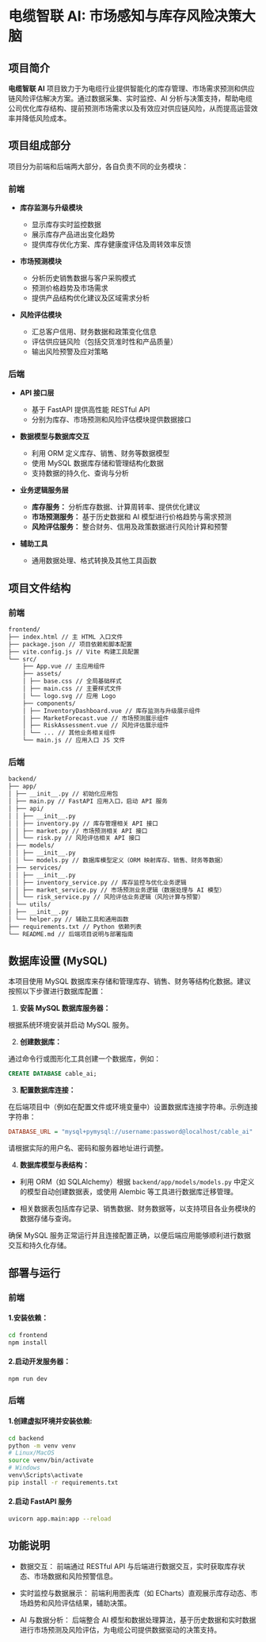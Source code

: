 # 电缆智联 AI: 市场感知与库存风险决策大脑

## 项目简介

**电缆智联 AI** 项目致力于为电缆行业提供智能化的库存管理、市场需求预测和供应链风险评估解决方案。通过数据采集、实时监控、AI 分析与决策支持，帮助电缆公司优化库存结构、提前预测市场需求以及有效应对供应链风险，从而提高运营效率并降低风险成本。

## 项目组成部分

项目分为前端和后端两大部分，各自负责不同的业务模块：

### 前端

- **库存监测与升级模块**

  - 显示库存实时监控数据
  - 展示库存产品进出变化趋势
  - 提供库存优化方案、库存健康度评估及周转效率反馈

- **市场预测模块**

  - 分析历史销售数据与客户采购模式
  - 预测价格趋势及市场需求
  - 提供产品结构优化建议及区域需求分析

- **风险评估模块**
  - 汇总客户信用、财务数据和政策变化信息
  - 评估供应链风险（包括交货准时性和产品质量）
  - 输出风险预警及应对策略

### 后端

- **API 接口层**

  - 基于 FastAPI 提供高性能 RESTful API
  - 分别为库存、市场预测和风险评估模块提供数据接口

- **数据模型与数据库交互**

  - 利用 ORM 定义库存、销售、财务等数据模型
  - 使用 MySQL 数据库存储和管理结构化数据
  - 支持数据的持久化、查询与分析

- **业务逻辑服务层**

  - **库存服务：** 分析库存数据、计算周转率、提供优化建议
  - **市场预测服务：** 基于历史数据和 AI 模型进行价格趋势与需求预测
  - **风险评估服务：** 整合财务、信用及政策数据进行风险计算和预警

- **辅助工具**
  - 通用数据处理、格式转换及其他工具函数

## 项目文件结构

### 前端

```markdown
frontend/
├── index.html // 主 HTML 入口文件
├── package.json // 项目依赖和脚本配置
├── vite.config.js // Vite 构建工具配置
└── src/
    ├── App.vue // 主应用组件
    ├── assets/
    │ ├── base.css // 全局基础样式
    │ ├── main.css // 主要样式文件
    │ └── logo.svg // 应用 Logo
    ├── components/
    │ ├── InventoryDashboard.vue // 库存监测与升级展示组件
    │ ├── MarketForecast.vue // 市场预测展示组件
    │ ├── RiskAssessment.vue // 风险评估展示组件
    │ └── ... // 其他业务相关组件
    └── main.js // 应用入口 JS 文件
```

### 后端

```markdown
backend/
├── app/
│ ├── __init__.py // 初始化应用包
│ ├── main.py // FastAPI 应用入口，启动 API 服务
│ ├── api/
│ │ ├── __init__.py
│ │ ├── inventory.py // 库存管理相关 API 接口
│ │ ├── market.py // 市场预测相关 API 接口
│ │ └── risk.py // 风险评估相关 API 接口
│ ├── models/
│ │ ├── __init__.py
│ │ └── models.py // 数据库模型定义（ORM 映射库存、销售、财务等数据）
│ ├── services/
│ │ ├── __init__.py
│ │ ├── inventory_service.py // 库存监控与优化业务逻辑
│ │ ├── market_service.py // 市场预测业务逻辑（数据处理与 AI 模型）
│ │ └── risk_service.py // 风险评估业务逻辑（风险计算与预警）
│ └── utils/
│ ├── __init__.py
│ └── helper.py // 辅助工具和通用函数
├── requirements.txt // Python 依赖列表
└── README.md // 后端项目说明与部署指南
```

## 数据库设置 (MySQL)

本项目使用 MySQL 数据库来存储和管理库存、销售、财务等结构化数据。建议按照以下步骤进行数据库配置：

1. **安装 MySQL 数据库服务器：**

根据系统环境安装并启动 MySQL 服务。

2. **创建数据库：**

通过命令行或图形化工具创建一个数据库，例如：

```sql
CREATE DATABASE cable_ai;
```

3. **配置数据库连接：**

在后端项目中（例如在配置文件或环境变量中）设置数据库连接字符串。示例连接字符串：

```ini
DATABASE_URL = "mysql+pymysql://username:password@localhost/cable_ai"
```

请根据实际的用户名、密码和服务器地址进行调整。

4. **数据库模型与表结构：**

- 利用 ORM（如 SQLAlchemy）根据 `backend/app/models/models.py` 中定义的模型自动创建数据表，或使用 Alembic 等工具进行数据库迁移管理。

- 相关数据表包括库存记录、销售数据、财务数据等，以支持项目各业务模块的数据存储与查询。

确保 MySQL 服务正常运行并且连接配置正确，以便后端应用能够顺利进行数据交互和持久化存储。

## 部署与运行

### 前端

#### 1.安装依赖：

```bash
cd frontend
npm install
```

#### 2.启动开发服务器：

```bash
npm run dev
```

### 后端

#### 1.创建虚拟环境并安装依赖:

```bash
cd backend
python -m venv venv
# Linux/MacOS
source venv/bin/activate
# Windows
venv\Scripts\activate
pip install -r requirements.txt
```

#### 2.启动 FastAPI 服务

```bash
uvicorn app.main:app --reload
```

## 功能说明

- 数据交互：
  前端通过 RESTful API 与后端进行数据交互，实时获取库存状态、市场数据和风险预警信息。

- 实时监控与数据展示：
  前端利用图表库（如 ECharts）直观展示库存动态、市场趋势和风险评估结果，辅助决策。

- AI 与数据分析：
  后端整合 AI 模型和数据处理算法，基于历史数据和实时数据进行市场预测及风险评估，为电缆公司提供数据驱动的决策支持。
